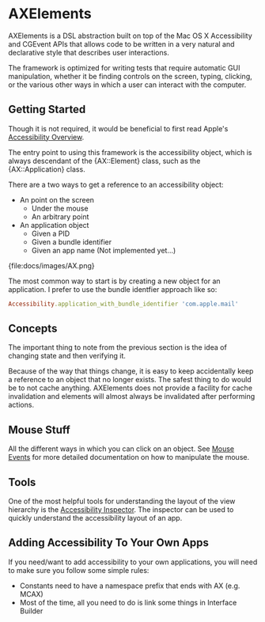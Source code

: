 # AXElements

AXElements is a DSL abstraction built on top of the Mac OS X
Accessibility and CGEvent APIs that allows code to be written in a
very natural and declarative style that describes user interactions.

The framework is optimized for writing tests that require automatic
GUI manipulation, whether it be  finding controls on the screen,
typing, clicking, or the various other ways in which a user can
interact with the computer.

## Getting Started

Though it is not required, it would be beneficial to first read
Apple's
[Accessibility Overview](http://developer.apple.com/library/mac/#documentation/Accessibility/Conceptual/AccessibilityMacOSX/OSXAXModel/OSXAXmodel.html).

The entry point to using this framework is the accessibility object,
which is always descendant of the {AX::Element} class, such as the
{AX::Application} class.

There are a two ways to get a reference to an accessibility object:
* An point on the screen
  + Under the mouse
  + An arbitrary point
* An application object
  + Given a PID
  + Given a bundle identifier
  + Given an app name (Not implemented yet...)

{file:docs/images/AX.png}

The most common way to start is by creating a new object for an
application. I prefer to use the bundle identfier approach like so:

```ruby
Accessibility.application_with_bundle_identifier 'com.apple.mail'
```

## Concepts

The important thing to note from the previous section is the idea of
changing state and then verifying it.

Because of the way that things change, it is easy to keep accidentally
keep a reference to an object that no longer exists. The safest thing
to do would be to not cache anything. AXElements does not provide a
facility for cache invalidation and elements will almost always be
invalidated after performing actions.

## Mouse Stuff

All the different ways in which you can click on an object. See
[Mouse Events](./MouseEvents.markdown) for more detailed documentation
on how to manipulate the mouse.

## Tools

One of the most helpful tools for understanding the layout of the view
hierarchy is the
[Accessibility Inspector](file:///Developer/Applications/Utilities/Accessibility%20Tools/).
The inspector can be used to quickly understand the accessibility
layout of an app.

## Adding Accessibility To Your Own Apps

If you need/want to add accessibility to your own applications, you
will need to make sure you follow some simple rules:

* Constants need to have a namespace prefix that ends with AX (e.g. MCAX)
* Most of the time, all you need to do is link some things in Interface Builder
